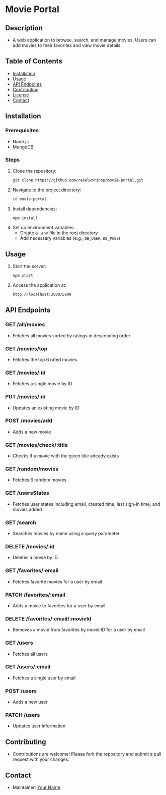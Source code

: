 # Movie Portal

## Description
- A web application to browse, search, and manage movies. Users can add movies to their favorites and view movie details.

## Table of Contents
- [Installation](#installation)
- [Usage](#usage)
- [API Endpoints](#api-endpoints)
- [Contributing](#contributing)
- [License](#license)
- [Contact](#contact)

## Installation

### Prerequisites
- Node.js
- MongoDB

### Steps
1. Clone the repository:
    ```sh
    git clone https://github.com/raselworshop/movie-portal.git
    ```
2. Navigate to the project directory:
    ```sh
    cd movie-portal
    ```
3. Install dependencies:
    ```sh
    npm install
    ```
4. Set up environment variables:
    - Create a `.env` file in the root directory
    - Add necessary variables (e.g., `DB_USER`, `DB_PASS`)

## Usage
1. Start the server:
    ```sh
    npm start
    ```
2. Access the application at:
    ```sh
    http://localhost:3000/5000
    ```

## API Endpoints

### GET /all/movies
- Fetches all movies sorted by ratings in descending order

### GET /movies/top
- Fetches the top 6 rated movies

### GET /movies/:id
- Fetches a single movie by ID

### PUT /movies/:id
- Updates an existing movie by ID

### POST /movies/add
- Adds a new movie

### GET /movies/check/:title
- Checks if a movie with the given title already exists

### GET /random/movies
- Fetches 6 random movies

### GET /usersStates
- Fetches user states including email, created time, last sign-in time, and movies added

### GET /search
- Searches movies by name using a query parameter

### DELETE /movies/:id
- Deletes a movie by ID

### GET /favorites/:email
- Fetches favorite movies for a user by email

### PATCH /favorites/:email
- Adds a movie to favorites for a user by email

### DELETE /favorites/:email/:movieId
- Removes a movie from favorites by movie ID for a user by email

### GET /users
- Fetches all users

### GET /users/:email
- Fetches a single user by email

### POST /users
- Adds a new user

### PATCH /users
- Updates user information

## Contributing
- Contributions are welcome! Please fork the repository and submit a pull request with your changes.

## Contact
- Maintainer: [Your Name](mailto:raselworshop@gmail.com)
